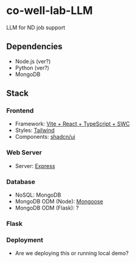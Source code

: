 # co-well-lab-LLM
LLM for ND job support

## Dependencies
- Node.js (ver?)
- Python (ver?)
- MongoDB

## Stack

### Frontend
- Framework: [Vite + React + TypeScript + SWC](https://vite.dev/guide/)
- Styles: [Tailwind](https://tailwindcss.com/docs/installation/using-vite)
- Components: [shadcn/ui](https://ui.shadcn.com/docs/installation/vite)

### Web Server
- Server: [Express](https://www.npmjs.com/package/express)

### Database
- NoSQL: MongoDB
- MongoDB ODM (Node): [Mongoose](https://www.npmjs.com/package/mongoose)
- MongoDB ODM (Flask): ?

### Flask

### Deployment
- Are we deploying this or running local demo?